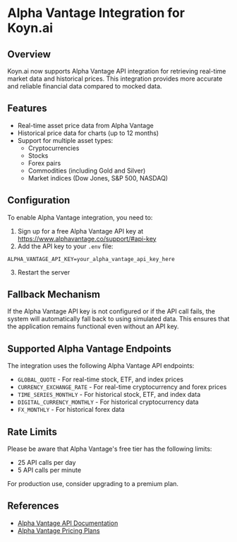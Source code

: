 # Alpha Vantage Integration for Koyn.ai

## Overview

Koyn.ai now supports Alpha Vantage API integration for retrieving real-time market data and historical prices. This integration provides more accurate and reliable financial data compared to mocked data.

## Features

- Real-time asset price data from Alpha Vantage
- Historical price data for charts (up to 12 months)
- Support for multiple asset types:
  - Cryptocurrencies
  - Stocks
  - Forex pairs
  - Commodities (including Gold and Silver)
  - Market indices (Dow Jones, S&P 500, NASDAQ)

## Configuration

To enable Alpha Vantage integration, you need to:

1. Sign up for a free Alpha Vantage API key at https://www.alphavantage.co/support/#api-key
2. Add the API key to your `.env` file:

```
ALPHA_VANTAGE_API_KEY=your_alpha_vantage_api_key_here
```

3. Restart the server

## Fallback Mechanism

If the Alpha Vantage API key is not configured or if the API call fails, the system will automatically fall back to using simulated data. This ensures that the application remains functional even without an API key.

## Supported Alpha Vantage Endpoints

The integration uses the following Alpha Vantage API endpoints:

- `GLOBAL_QUOTE` - For real-time stock, ETF, and index prices
- `CURRENCY_EXCHANGE_RATE` - For real-time cryptocurrency and forex prices
- `TIME_SERIES_MONTHLY` - For historical stock, ETF, and index data
- `DIGITAL_CURRENCY_MONTHLY` - For historical cryptocurrency data
- `FX_MONTHLY` - For historical forex data

## Rate Limits

Please be aware that Alpha Vantage's free tier has the following limits:
- 25 API calls per day
- 5 API calls per minute

For production use, consider upgrading to a premium plan.

## References

- [Alpha Vantage API Documentation](https://www.alphavantage.co/documentation/)
- [Alpha Vantage Pricing Plans](https://www.alphavantage.co/premium/) 